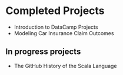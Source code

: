 
# Completed Projects

- Introduction to DataCamp Projects
- Modeling Car Insurance Claim Outcomes

## In progress projects

- The GitHub History of the Scala Language

